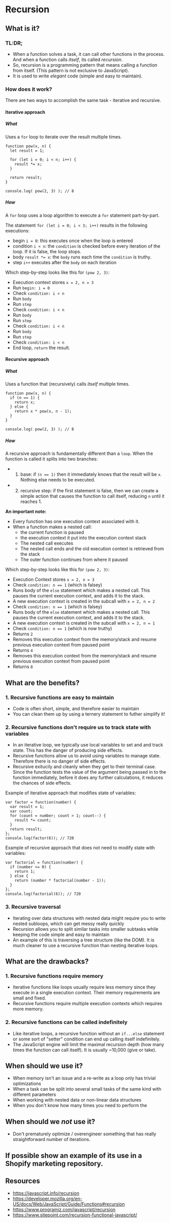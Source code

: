 # Recursion

## What is it?

### TL:DR;

- When a function solves a task, it can call other functions in the process. And when a function calls _itself_, its called _recursion_.
- So, recursion is a programming pattern that means calling a function from itself. (This pattern is not exclusive to JavaScript).
- It is used to write _elegant_ code (simple and easy to maintain).

### How does it work? 

There are two ways to accomplish the same task - iterative and recursive.

#### Iterative approach

##### What 
Uses a `for` loop to iterate over the result multiple times.

```
function pow(x, n) {
  let result = 1;

  for (let i = 0; i < n; i++) {
    result *= x;
  }

  return result;
}

console.log( pow(2, 3) ); // 8
```

##### How  

A `for` loop uses a loop algorithm to execute a `for` statement part-by-part. 

The statement `for (let i = 0; i < 3; i++)` results in the following executions: 
- begin `i = 0`: this executes once when the loop is entered
- condition `i < n`: the `condition` is checked before every iteration of the loop. If it is false, the loop stops.
- body `result *= x`: the `body` runs each time the `condition` is truthy.
- step `i++` executes after the `body` on each iteration

Which step-by-step looks like this for `(pow 2, 3)`: 
- Execution context stores `x = 2, n = 3` 
- Run `begin: i = 0`
- Check `condition: i < n`
- Run `body`
- Run `step`
- Check `condition: i < n`
- Run `body`
- Run `step`
- Check `condition: i < n`
- Run `body`
- Run `step`
- Check `condition: i < n`
- End loop, `return` the result.  


#### Recursive approach

##### What 
Uses a function that (recursively) calls _itself_ multiple times.

```
function pow(x, n) {
  if (n == 1) {
    return x;
  } else {
    return x * pow(x, n - 1);
  }
}

console.log( pow(2, 3) ); // 8
```

##### How  

A recursive approach is fundamentally different than a `loop`. 
When the function is called it splits into two branches:
- 1. base: if `(n == 1)` then it immediately knows that the result will be `x`. Nothing else needs to be executed. 
- 2. recursive step: if the first statement is false, then we can create a simple action that causes the function to call itself, reducing `n` until it reaches 1.

**An important note:** 
- Every function has one execution context associated with it. 
- When a function makes a nested call:
   -  the current function is paused 
   -  the execution context it put into the execution context stack
   -  The nested call executes
   -  The nested call ends and the old execution context is retrieved from the stack
   -  The outer function continues from where it paused

Which step-by-step looks like this for `(pow 2, 3)`: 
- Execution Context stores `x = 2, n = 3`
- Check `condition: n == 1` (which is falsey)
- Runs body of the `else` statement which makes a nested call. This pauses the current execution context, and adds it to the stack. 
- A new execution context is created in the subcall with `x = 2, n = 2`
- Check `condition: n == 1` (which is falsey)
- Runs body of the `else` statement which makes a nested call. This pauses the current execution context, and adds it to the stack. 
- A new execution context is created in the subcall with `x = 2, n = 1`
- Check `condition: n == 1` (which is now truthy)
- Returns `2`
- Removes this execution context from the memory/stack and resume previous execution context from paused point
- Returns `4`
- Removes this execution context from the memory/stack and resume previous execution context from paused point
- Returns `8`


## What are the benefits?

### 1. Recursive functions are easy to maintain
- Code is often short, simple, and therefore easier to maintain 
- You can clean them up by using a ternery statement to futher simplify it!

### 2. Recursive functions don't require us to track state with variables
- In an iterative loop, we typically use local variables to set and and track state. This has the danger of producing side effects.
- Recursive functions allow us to avoid using variables to manage state. Therefore there is no danger of side effects.
- Recursive exitucily and cleanly when they get to their terminal case. Since the function tests the value of the argument being passed in to the function immediately, before it does any further calculations, it reduces the chances of side effects.

Example of iterative approach that modifies state of variables:
```
var factor = function(number) {
  var result = 1;
  var count;
  for (count = number; count > 1; count--) {
    result *= count;
  }
  return result;
};
console.log(factor(6)); // 720
```

Example of recursive approach that does not need to modify state with variables:
```
var factorial = function(number) {
  if (number <= 0) {
    return 1;
  } else {
    return (number * factorial(number - 1));
  }
};
console.log(factorial(6)); // 720
```


### 3. Recursive traversal
- Iterating over data structures with nested data might require you to write nested subloops, which can get messy really quickly
- Recursion allows you to split similar tasks into smaller subtasks while keeping the code simple and easy to maintain
- An example of this is traversing a tree structure (like the DOM). It is much cleaner to use a recursive function than nesting iterative loops.

## What are the drawbacks?

### 1. Recursive functions require memory
- Iterative functions like loops usually require less memory since they execute in a single execution context. Their memory requirements are small and fixed.
- Recursive functions require multiple execution contexts which requires more memory.

### 2. Recursive functions can be called indefinitely
- Like iterative loops, a recursive function without an `if...else` statement or some sort of "setter" condition can end up calling itself indefinitely.
- The JavaScript engine will limit the maximal recursion depth (how many times the function can call itself). It is usually ~10,000 (give or take). 

## When should we use it? 
- When memory isn't an issue and a re-write as a loop only has trivial optimizations
- When a task can be split into several small tasks of the same kind with different parameters
- When working with nested data or non-linear data structures
- When you don't know how many times you need to perform the 

## When should we _not_ use it?
- Don't prematurely optimize / overengineer something that has really straightforward number of iterations.

## If possible show an example of its use in a Shopify marketing repository.


## Resources
- https://javascript.info/recursion
- https://developer.mozilla.org/en-US/docs/Web/JavaScript/Guide/Functions#recursion
- https://www.programiz.com/javascript/recursion
- https://www.sitepoint.com/recursion-functional-javascript/
